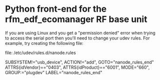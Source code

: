 # Python front-end for the rfm_edf_ecomanager RF base unit

If you are using Linux and you get a "permission denied" error when trying
to access the serial port then you'll need to change your udev rules.
For example, try creating the following file:

 file: /etc/udev/rules.d/nanode.rules
 
 SUBSYSTEM!="usb_device", ACTION!="add", GOTO="nanode_rules_end"
 ATTRS{idVendor}=="0403", ATTRS{idProduct}=="6001", MODE="660", GROUP:="plugdev" 
 LABEL="nanode_rules_end"